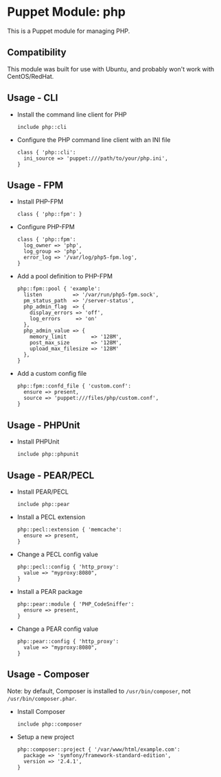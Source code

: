 Puppet Module: php
==================

This is a Puppet module for managing PHP.

Compatibility
-------------

This module was built for use with Ubuntu, and probably won't work with CentOS/RedHat.

Usage - CLI
-----------

* Install the command line client for PHP

    ```puppet
    include php::cli
    ```

* Configure the PHP command line client with an INI file

    ```puppet
    class { 'php::cli':
      ini_source => 'puppet:///path/to/your/php.ini',
    }
    ```

Usage - FPM
-----------

* Install PHP-FPM

    ```puppet
    class { 'php::fpm': }
    ```

* Configure PHP-FPM

    ```puppet
    class { 'php::fpm':
      log_owner => 'php',
      log_group => 'php',
      error_log => '/var/log/php5-fpm.log',
    }
    ```

* Add a pool definition to PHP-FPM

    ```puppet
    php::fpm::pool { 'example':
      listen          => '/var/run/php5-fpm.sock',
      pm_status_path  => '/server-status',
      php_admin_flag  => {
        display_errors => 'off',
        log_errors     => 'on'
      },
      php_admin_value => {
        memory_limit        => '128M',
        post_max_size       => '128M',
        upload_max_filesize => '128M'
      },
    }
    ```

* Add a custom config file

    ```puppet
    php::fpm::confd_file { 'custom.conf':
      ensure => present,
      source => 'puppet:///files/php/custom.conf',
    }
    ```

Usage - PHPUnit
---------------

* Install PHPUnit

    ```puppet
    include php::phpunit
    ```

Usage - PEAR/PECL
-----------------

* Install PEAR/PECL

    ```puppet
    include php::pear
    ```

* Install a PECL extension

    ```puppet
    php::pecl::extension { 'memcache':
      ensure => present,
    }
    ```

* Change a PECL config value

    ```puppet
    php::pecl::config { 'http_proxy':
      value => "myproxy:8080",
    }
    ```

* Install a PEAR package

    ```puppet
    php::pear::module { 'PHP_CodeSniffer':
      ensure => present,
    }
    ```

* Change a PEAR config value

    ```puppet
    php::pear::config { 'http_proxy':
      value => "myproxy:8080",
    }
    ```

Usage - Composer
----------------

Note: by default, Composer is installed to `/usr/bin/composer`, not `/usr/bin/composer.phar`.

* Install Composer

    ```puppet
    include php::composer
    ```

* Setup a new project

    ```puppet
    php::composer::project { '/var/www/html/example.com':
      package => 'symfony/framework-standard-edition',
      version => '2.4.1',
    }
    ```
